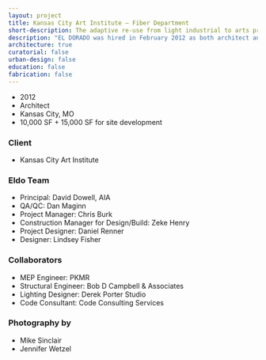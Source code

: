 ```yaml
---
layout: project
title: Kansas City Art Institute – Fiber Department
short-description: The adaptive re-use from light industrial to arts programming.
description: "EL DORADO was hired in February 2012 as both architect and general contractor to develop a program and design for the new fiber department building, to be located in a 10,000 sq ft building on Kansas City Art Institute’s emerging north campus. The unique challenge of the project was the adaptive reuse of a former data storage warehouse into a stimulating space for art students to create and display work in any size, volume or media, all within a constrained budget of $100/sq ft. The project required provisions for a complete shell renovation, new MEP infrastructure and tenant finish specifically developed for the programmatic needs of one of the nation’s premier fiber programs. Alternative daylighting strategies in the form of Sonotube skylights provide natural light for studio and gallery spaces within an otherwise windowless building. Part of our work on this project involved fund-raising assistance for site improvements, including a new courtyard space between the Fiber Building and the H+R Block ArtSpace gallery."
architecture: true
curatorial: false
urban-design: false
education: false
fabrication: false
---
```


- 2012
- Architect
- Kansas City, MO
- 10,000 SF + 15,000 SF for site development

### Client
- Kansas City Art Institute

### Eldo Team
- Principal: David Dowell, AIA
- QA/QC: Dan Maginn
- Project Manager: Chris Burk
- Construction Manager for Design/Build: Zeke Henry
- Project Designer: Daniel Renner
- Designer: Lindsey Fisher

### Collaborators
- MEP Engineer: PKMR
- Structural Engineer: Bob D Campbell & Associates
- Lighting Designer: Derek Porter Studio
- Code Consultant: Code Consulting Services

### Photography by
- Mike Sinclair
- Jennifer Wetzel